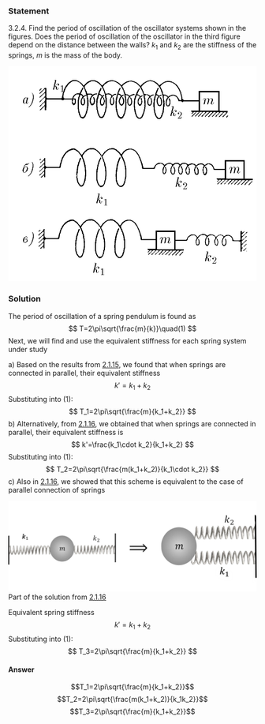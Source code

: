 ###  Statement 

$3.2.4.$ Find the period of oscillation of the oscillator systems shown in the figures. Does the period of oscillation of the oscillator in the third figure depend on the distance between the walls? $k_1$ and $k_2$ are the stiffness of the springs, $m$ is the mass of the body. 

![ For problem $3.2.4$ |762x658, 46%](../../img/3.2.4/3.2.4.png)

### Solution

The period of oscillation of a spring pendulum is found as $$ T=2\pi\sqrt{\frac{m}{k}}\quad(1) $$ Next, we will find and use the equivalent stiffness for each spring system under study 

a) Based on the results from [2.1.15](../../2/2.1.15), we found that when springs are connected in parallel, their equivalent stiffness $$ k'=k_1+k_2 $$ Substituting into $(1)$: $$ T_1=2\pi\sqrt{\frac{m}{k_1+k_2}} $$ b) Alternatively, from [2.1.16](../2.1.16), we obtained that when springs are connected in parallel, their equivalent stiffness is $$ k'=\frac{k_1\cdot k_2}{k_1+k_2} $$ Substituting into $(1)$: $$ T_2=2\pi\sqrt{\frac{m(k_1+k_2)}{k_1\cdot k_2}} $$ c) Also in [2.1.16](../2.1.16), we showed that this scheme is equivalent to the case of parallel connection of springs 

![ Part of the solution from 2.1.16 |1153x419, 67%](../../img/3.2.4/3.2.4_1.png)  Part of the solution from [2.1.16](../2.1.16)

Equivalent spring stiffness $$ k'=k_1+k_2 $$ Substituting into $(1)$: $$ T_3=2\pi\sqrt{\frac{m}{k_1+k_2}} $$ 

#### Answer

$$T_1=2\pi\sqrt{\frac{m}{k_1+k_2}}$$ $$T_2=2\pi\sqrt{\frac{m(k_1+k_2)}{k_1k_2}}$$ $$T_3=2\pi\sqrt{\frac{m}{k_1+k_2}}$$ 
